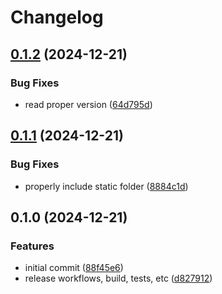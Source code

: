 # Changelog

## [0.1.2](https://github.com/OscillateLabsLLC/ovos-skill-config-tool/compare/v0.1.1...v0.1.2) (2024-12-21)


### Bug Fixes

* read proper version ([64d795d](https://github.com/OscillateLabsLLC/ovos-skill-config-tool/commit/64d795d67d0c236a41041a8159e52d4bc09f898c))

## [0.1.1](https://github.com/OscillateLabsLLC/ovos-skill-config-tool/compare/v0.1.0...v0.1.1) (2024-12-21)


### Bug Fixes

* properly include static folder ([8884c1d](https://github.com/OscillateLabsLLC/ovos-skill-config-tool/commit/8884c1da4c24cb6433e108bfcd16bb240f08583c))

## 0.1.0 (2024-12-21)


### Features

* initial commit ([88f45e6](https://github.com/OscillateLabsLLC/ovos-skill-config-tool/commit/88f45e669a1e87d67c3ef19b690f8f135b107907))
* release workflows, build, tests, etc ([d827912](https://github.com/OscillateLabsLLC/ovos-skill-config-tool/commit/d827912c0fca1c571538c274ea8ca092bf536dd8))
